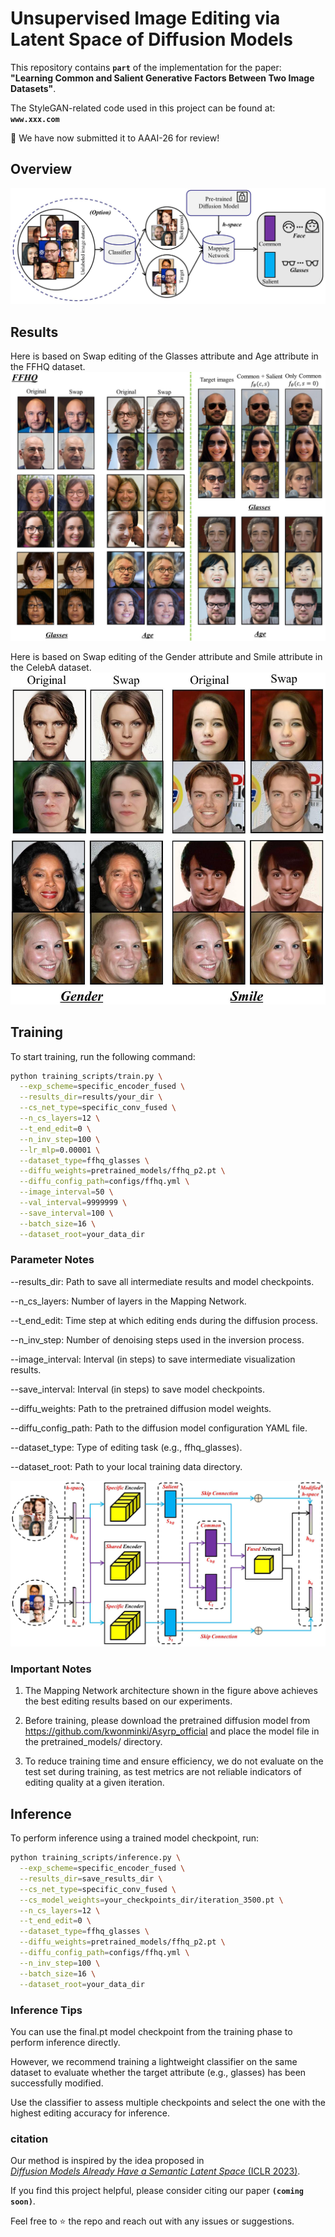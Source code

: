 # **Unsupervised Image Editing via Latent Space of Diffusion Models**

This repository contains **`part`** of the implementation for the paper: **"Learning Common and Salient Generative Factors Between Two Image Datasets"**.

The StyleGAN-related code used in this project can be found at: **`www.xxx.com`**

🔧 We have now submitted it to AAAI-26 for review!

## Overview

![Overview](fig/Fig.slt.jpg)

## Results

Here is based on Swap editing of the Glasses attribute and Age attribute in the FFHQ dataset.
![FFHQ](fig/FFHQ.jpg)

Here is based on Swap editing of the Gender attribute and Smile attribute in the CelebA dataset.
![CelebA](fig/CELEBA.jpg)

## Training

To start training, run the following command:

```bash
python training_scripts/train.py \
  --exp_scheme=specific_encoder_fused \
  --results_dir=results/your_dir \
  --cs_net_type=specific_conv_fused \
  --n_cs_layers=12 \
  --t_end_edit=0 \
  --n_inv_step=100 \
  --lr_mlp=0.00001 \
  --dataset_type=ffhq_glasses \
  --diffu_weights=pretrained_models/ffhq_p2.pt \
  --diffu_config_path=configs/ffhq.yml \
  --image_interval=50 \
  --val_interval=9999999 \
  --save_interval=100 \
  --batch_size=16 \
  --dataset_root=your_data_dir
```

### Parameter Notes
--results_dir: Path to save all intermediate results and model checkpoints.

--n_cs_layers: Number of layers in the Mapping Network.

--t_end_edit: Time step at which editing ends during the diffusion process.

--n_inv_step: Number of denoising steps used in the inversion process.

--image_interval: Interval (in steps) to save intermediate visualization results.

--save_interval: Interval (in steps) to save model checkpoints.

--diffu_weights: Path to the pretrained diffusion model weights.

--diffu_config_path: Path to the diffusion model configuration YAML file.

--dataset_type: Type of editing task (e.g., ffhq_glasses).

--dataset_root: Path to your local training data directory.

![Mapping Network Architecture](fig/Arc.jpg)

### Important Notes
1. The Mapping Network architecture shown in the figure above achieves the best editing results based on our experiments.

2. Before training, please download the pretrained diffusion model from
https://github.com/kwonminki/Asyrp_official
and place the model file in the pretrained_models/ directory.

3. To reduce training time and ensure efficiency, we do not evaluate on the test set during training, as test metrics are not reliable indicators of editing quality at a given iteration.

## Inference

To perform inference using a trained model checkpoint, run:

```bash
python training_scripts/inference.py \
  --exp_scheme=specific_encoder_fused \
  --results_dir=save_results_dir \
  --cs_net_type=specific_conv_fused \
  --cs_model_weights=your_checkpoints_dir/iteration_3500.pt \
  --n_cs_layers=12 \
  --t_end_edit=0 \
  --dataset_type=ffhq_glasses \
  --diffu_weights=pretrained_models/ffhq_p2.pt \
  --diffu_config_path=configs/ffhq.yml \
  --n_inv_step=100 \
  --batch_size=16 \
  --dataset_root=your_data_dir
```

### Inference Tips

You can use the final.pt model checkpoint from the training phase to perform inference directly.

However, we recommend training a lightweight classifier on the same dataset to evaluate whether the target attribute (e.g., glasses) has been successfully modified.

Use the classifier to assess multiple checkpoints and select the one with the highest editing accuracy for inference.



### citation

Our method is inspired by the idea proposed in  
[*Diffusion Models Already Have a Semantic Latent Space* (ICLR 2023)](https://arxiv.org/abs/2210.10960).

If you find this project helpful, please consider citing our paper **`(coming soon)`**. 

Feel free to ⭐️ the repo and reach out with any issues or suggestions.
